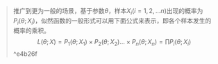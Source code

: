 >推广到更为一般的场景，基于参数$\theta$，样本$X_i\left( i=1,2,...n \right)$出现的概率为$P_i(\theta ;X_i)$，似然函数的一般形式可以用下面公式来表示，即各个样本发生的概率的乘积。
>$$
>L(\theta ;X)=P_1(\theta ;X_1)\times P_2(\theta ;X_2)...\times P_n(\theta ;X_n)=\prod{P_i}(\theta ;X_i)
>$$
^e4b26f

